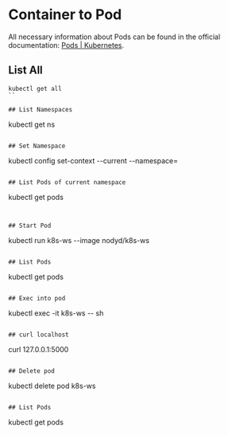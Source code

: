 # Container to Pod

All necessary information about Pods can be found in the official documentation: [Pods | Kubernetes](https://kubernetes.io/docs/concepts/workloads/pods/). 

## List All

```
kubectl get all 
``

## List Namespaces 

```
kubectl get ns
```

## Set Namespace

```
kubectl config set-context --current --namespace=<insert-namespace-name-here>
```

## List Pods of current namespace

```
kubectl get pods
```


## Start Pod

```
kubectl run k8s-ws --image nodyd/k8s-ws
```

## List Pods

```
kubectl get pods
```

## Exec into pod

```
kubectl exec -it k8s-ws -- sh
```

## curl localhost

```
curl 127.0.0.1:5000
```

## Delete pod

```
kubectl delete pod k8s-ws
```

## List Pods

```
kubectl get pods
```

